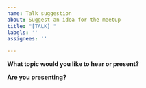 ```yaml
---
name: Talk suggestion
about: Suggest an idea for the meetup
title: "[TALK] "
labels: ''
assignees: ''

---
```


**What topic would you like to hear or present?**

**Are you presenting?**
